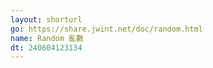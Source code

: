 ```yaml
---
layout: shorturl
go: https://share.jwint.net/doc/random.html
name: Random 亂數
dt: 240604123134
---
```

